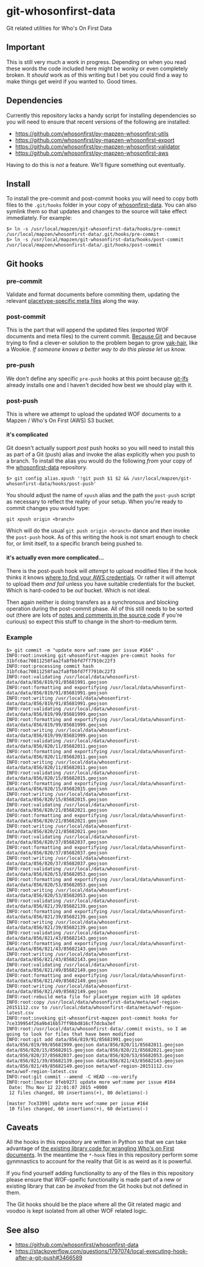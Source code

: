 # git-whosonfirst-data

Git related utilities for Who's On First Data

## Important

This is still very much a work in progress. Depending on when you read these words the code included here might be wonky or even completely broken. It _should_ work as of this writing but I bet you could find a way to make things get weird if you wanted to. Good times.

## Dependencies

Currently this repository lacks a handy script for installing dependencies so you will need to ensure that recent versions of the following are installed:

* https://github.com/whosonfirst/py-mapzen-whosonfirst-utils
* https://github.com/whosonfirst/py-mapzen-whosonfirst-export
* https://github.com/whosonfirst/py-mapzen-whosonfirst-validator
* https://github.com/whosonfirst/py-mapzen-whosonfirst-aws

Having to do this is _not_ a feature. We'll figure something out eventually.

## Install

To install the pre-commit and post-commit hooks you will need to copy both files to the `.git/hooks` folder in your copy of [whosonfirst-data](https://github.com/whosonfirst/whosonfirst-data). You can also symlink them so that updates and changes to the source will take effect immediately. For example:

```
$> ln -s /usr/local/mapzen/git-whosonfirst-data/hooks/pre-commit /usr/local/mapzen/whosonfirst-data/.git/hooks/pre-commit
$> ln -s /usr/local/mapzen/git-whosonfirst-data/hooks/post-commit /usr/local/mapzen/whosonfirst-data/.git/hooks/post-commit
```

## Git hooks

### pre-commit

Validate and format documents before commiting them, updating the relevant [placetype-specific meta files](https://github.com/whosonfirst/whosonfirst-data/tree/master/meta) along the way.


### post-commit

This is the part that will append the updated files (exported WOF documents and meta files) to the current commit. [Because Git](https://stackoverflow.com/questions/3284292/can-a-git-hook-automatically-add-files-to-the-commit) and because trying to find a clever-er solution to the problem began to grow [yak-hair](https://en.wiktionary.org/wiki/yak_shaving), like a Wookie. _If someone knows a better way to do this please let us know._

### pre-push

We don't define any specific `pre-push` hooks at this point because [git-lfs](https://github.com/whosonfirst/whosonfirst-data/#git-and-large-files) already installs one and I haven't decided how best we should play with it.

### post-push

This is where we attempt to upload the updated WOF documents to a Mapzen / Who's On First (AWS) S3 bucket.

#### it's complicated

Git doesn't actually support _post_ push hooks so you will need to install this as part of a Git (push) alias and invoke the alias explicitly when you push to a branch. To install the alias you would do the following _from_ your copy of the [whosonfirst-data]() repository.

```
$> git config alias.xpush '!git push $1 $2 && /usr/local/mapzen/git-whosonfirst-data/hooks/post-push'
```

You should adjust the name of `xpush` alias and the path the `post-push` script as necessary to reflect the reality of your setup. When you're ready to commit changes you would type:

```
git xpush origin <branch>
```

Which will do the usual `git push origin <branch>` dance and _then_ invoke the `post-push` hook. As of this writing the hook is not smart enough to check for, or limit itself, to a specific branch being pushed to.

#### it's actually even more complicated...

There is the post-push hook will _attempt_ to upload modified files if the hook thinks it knows [where to find your AWS credentials](http://blogs.aws.amazon.com/security/post/Tx3D6U6WSFGOK2H/A-New-and-Standardized-Way-to-Manage-Credentials-in-the-AWS-SDKs). Or rather it will attempt to upload them _and fail_ unless you have suitable credentials for the bucket. Which is hard-coded to be _out_ bucket. Which is not ideal.

Then again neither is doing transfers as a synchronous and blocking operation during the post-commit phase. All of this still needs to be sorted out (there are lots of [notes and comments in the source code](https://github.com/whosonfirst/git-whosonfirst-data/blob/master/hooks/post-commit) if you're curious) so expect this stuff to change in the short-to-medium term.

### Example

```
$> git commit -m "update more wof:name per issue #164" .
INFO:root:invoking git-whosonfirst-mapzen pre-commit hooks for 31bfc6ac70811258faa2fa8fbbfd7f77910c22f3
INFO:root:processing commit hash 31bfc6ac70811258faa2fa8fbbfd7f77910c22f3
INFO:root:validating /usr/local/data/whosonfirst-data/data/856/819/91/85681991.geojson
INFO:root:formatting and exportifying /usr/local/data/whosonfirst-data/data/856/819/91/85681991.geojson
INFO:root:writing /usr/local/data/whosonfirst-data/data/856/819/91/85681991.geojson
INFO:root:validating /usr/local/data/whosonfirst-data/data/856/819/99/85681999.geojson
INFO:root:formatting and exportifying /usr/local/data/whosonfirst-data/data/856/819/99/85681999.geojson
INFO:root:writing /usr/local/data/whosonfirst-data/data/856/819/99/85681999.geojson
INFO:root:validating /usr/local/data/whosonfirst-data/data/856/820/11/85682011.geojson
INFO:root:formatting and exportifying /usr/local/data/whosonfirst-data/data/856/820/11/85682011.geojson
INFO:root:writing /usr/local/data/whosonfirst-data/data/856/820/11/85682011.geojson
INFO:root:validating /usr/local/data/whosonfirst-data/data/856/820/15/85682015.geojson
INFO:root:formatting and exportifying /usr/local/data/whosonfirst-data/data/856/820/15/85682015.geojson
INFO:root:writing /usr/local/data/whosonfirst-data/data/856/820/15/85682015.geojson
INFO:root:validating /usr/local/data/whosonfirst-data/data/856/820/21/85682021.geojson
INFO:root:formatting and exportifying /usr/local/data/whosonfirst-data/data/856/820/21/85682021.geojson
INFO:root:writing /usr/local/data/whosonfirst-data/data/856/820/21/85682021.geojson
INFO:root:validating /usr/local/data/whosonfirst-data/data/856/820/37/85682037.geojson
INFO:root:formatting and exportifying /usr/local/data/whosonfirst-data/data/856/820/37/85682037.geojson
INFO:root:writing /usr/local/data/whosonfirst-data/data/856/820/37/85682037.geojson
INFO:root:validating /usr/local/data/whosonfirst-data/data/856/820/53/85682053.geojson
INFO:root:formatting and exportifying /usr/local/data/whosonfirst-data/data/856/820/53/85682053.geojson
INFO:root:writing /usr/local/data/whosonfirst-data/data/856/820/53/85682053.geojson
INFO:root:validating /usr/local/data/whosonfirst-data/data/856/821/39/85682139.geojson
INFO:root:formatting and exportifying /usr/local/data/whosonfirst-data/data/856/821/39/85682139.geojson
INFO:root:writing /usr/local/data/whosonfirst-data/data/856/821/39/85682139.geojson
INFO:root:validating /usr/local/data/whosonfirst-data/data/856/821/43/85682143.geojson
INFO:root:formatting and exportifying /usr/local/data/whosonfirst-data/data/856/821/43/85682143.geojson
INFO:root:writing /usr/local/data/whosonfirst-data/data/856/821/43/85682143.geojson
INFO:root:validating /usr/local/data/whosonfirst-data/data/856/821/49/85682149.geojson
INFO:root:formatting and exportifying /usr/local/data/whosonfirst-data/data/856/821/49/85682149.geojson
INFO:root:writing /usr/local/data/whosonfirst-data/data/856/821/49/85682149.geojson
INFO:root:rebuild meta file for placetype region with 10 updates
INFO:root:copy /usr/local/data/whosonfirst-data/meta/wof-region-20151112.csv to /usr/local/data/whosonfirst-data/meta/wof-region-latest.csv
INFO:root:invoking git-whosonfirst-mapzen post-commit hooks for 7ce339954f26a9b416b57ff9bbd816cf7dcba3ef
INFO:root:/usr/local/data/whosonfirst-data/.commit exists, so I am going to look for files that have been modified
INFO:root:git add data/856/819/91/85681991.geojson data/856/819/99/85681999.geojson data/856/820/11/85682011.geojson data/856/820/15/85682015.geojson data/856/820/21/85682021.geojson data/856/820/37/85682037.geojson data/856/820/53/85682053.geojson data/856/821/39/85682139.geojson data/856/821/43/85682143.geojson data/856/821/49/85682149.geojson meta/wof-region-20151112.csv meta/wof-region-latest.csv
INFO:root:git commit --amend -C HEAD --no-verify
INFO:root:[master 8feb927] update more wof:name per issue #164
 Date: Thu Nov 12 22:01:07 2015 +0000
 12 files changed, 80 insertions(+), 80 deletions(-)

[master 7ce3399] update more wof:name per issue #164
 10 files changed, 60 insertions(+), 60 deletions(-)
```

## Caveats

All the hooks in this repository are written in Python so that we can take advantage of [the existing library code for wrangling Who's on First documents](https://github.com/whosonfirst?utf8=%E2%9C%93&query=py-). In the meantime the `*-hook` files in this repository perform some gynmnastics to account for the reality that Git is as weird as it is powerful.

If you find yourself adding functionality to any of the files in this repository please ensure that WOF-speific functionality is made part of a new or existing library that can be _invoked_ from the Git hooks but not defined in them.

The Git hooks should be the place where all the Git related magic and voodoo is kept isolated from all other WOF related logic.

## See also

* https://github.com/whosonfirst/whosonfirst-data
* https://stackoverflow.com/questions/1797074/local-executing-hook-after-a-git-push#3466589

